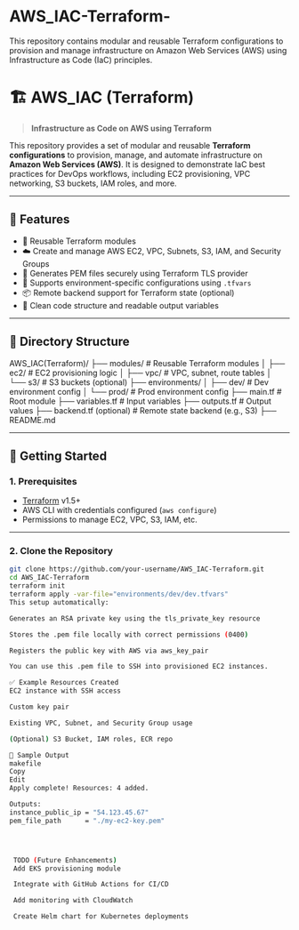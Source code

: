 # AWS_IAC-Terraform-
This repository contains modular and reusable Terraform configurations to provision and manage infrastructure on Amazon Web Services (AWS) using Infrastructure as Code (IaC) principles.
# 🏗️ AWS_IAC (Terraform)

> **Infrastructure as Code on AWS using Terraform**

This repository provides a set of modular and reusable **Terraform configurations** to provision, manage, and automate infrastructure on **Amazon Web Services (AWS)**. It is designed to demonstrate IaC best practices for DevOps workflows, including EC2 provisioning, VPC networking, S3 buckets, IAM roles, and more.

---

## 📌 Features

- 🔁 Reusable Terraform modules
- ☁️ Create and manage AWS EC2, VPC, Subnets, S3, IAM, and Security Groups
- 🔐 Generates PEM files securely using Terraform TLS provider
- 🔧 Supports environment-specific configurations using `.tfvars`
- 📦 Remote backend support for Terraform state (optional)
- 📄 Clean code structure and readable output variables

---

## 📁 Directory Structure

AWS_IAC(Terraform)/
├── modules/ # Reusable Terraform modules
│ ├── ec2/ # EC2 provisioning logic
│ ├── vpc/ # VPC, subnet, route tables
│ └── s3/ # S3 buckets (optional)
├── environments/
│ ├── dev/ # Dev environment config
│ └── prod/ # Prod environment config
├── main.tf # Root module
├── variables.tf # Input variables
├── outputs.tf # Output values
├── backend.tf (optional) # Remote state backend (e.g., S3)
├── README.md




---

## 🚀 Getting Started

### 1. Prerequisites

- [Terraform](https://developer.hashicorp.com/terraform/downloads) v1.5+
- AWS CLI with credentials configured (`aws configure`)
- Permissions to manage EC2, VPC, S3, IAM, etc.

---

### 2. Clone the Repository

```bash
git clone https://github.com/your-username/AWS_IAC-Terraform.git
cd AWS_IAC-Terraform
terraform init
terraform apply -var-file="environments/dev/dev.tfvars"
This setup automatically:

Generates an RSA private key using the tls_private_key resource

Stores the .pem file locally with correct permissions (0400)

Registers the public key with AWS via aws_key_pair

You can use this .pem file to SSH into provisioned EC2 instances.

✅ Example Resources Created
EC2 instance with SSH access

Custom key pair

Existing VPC, Subnet, and Security Group usage

(Optional) S3 Bucket, IAM roles, ECR repo

🧪 Sample Output
makefile
Copy
Edit
Apply complete! Resources: 4 added.

Outputs:
instance_public_ip = "54.123.45.67"
pem_file_path      = "./my-ec2-key.pem"




 TODO (Future Enhancements)
 Add EKS provisioning module

 Integrate with GitHub Actions for CI/CD

 Add monitoring with CloudWatch

 Create Helm chart for Kubernetes deployments